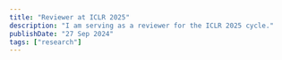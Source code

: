 ```yaml
---
title: "Reviewer at ICLR 2025"
description: "I am serving as a reviewer for the ICLR 2025 cycle."
publishDate: "27 Sep 2024"
tags: ["research"]
---
```

